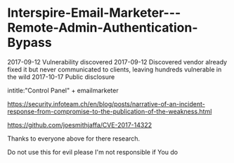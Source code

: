 # Interspire-Email-Marketer---Remote-Admin-Authentication-Bypass
2017-09-12 Vulnerability discovered 2017-09-12 Discovered vendor already fixed it but never communicated to clients, leaving hundreds vulnerable in the wild 2017-10-17 Public disclosure


intitle:"Control Panel" + emailmarketer


https://security.infoteam.ch/en/blog/posts/narrative-of-an-incident-response-from-compromise-to-the-publication-of-the-weakness.html



https://github.com/joesmithjaffa/CVE-2017-14322

Thanks to everyone above for there research.

Do not use this for evil please I'm not responsible if You do
